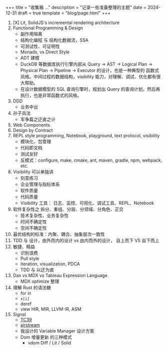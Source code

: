 +++
title = "收集箱 ..."
description = "记录一些准备整理的主题"
date = 2024-12-31 
draft = true
template = "blog/page.html"
+++

1. [X] Lit, SolidJS's incremental rendering architecture
2. Functional Programming & Design
   - 副作用隔离
   - 结构化编程 与 结构化数据流，SSA
   - 可测试性、可证明性
   - Monads, vs Direct Style
   - ADT 建模 
   - DuckDB 等数据库执行引擎内部从 Query -> AST -> Logical Plan -> Physical Plan -> Pipeline -> Executor 的设计，也是一种典型的
     函数式风格。中间过程的数据结构，visibility 能力，对理解、调试、优化都有很大帮助。
   - 在设计数据模型的 SQL 查询引擎时，规划出 Query 的查询计划，然后再执行，也是非常函数式的风格。
3. DDD
   - 业务中台
4. 孙子兵法
   - 军争篇之迂直之计
5. Web Components
6. Design by Contract
7. REPL style programming, Notebook, playground, text protocol, visibility
   - 模块化、包管理
   - 代码即文档
   - 测试友好
   - 反模式：configure, make, cmake, ant, maven, gradle, npm, webpack, etc.
8. Visibility 可以单独讲
   - 刻意练习
   - 企业管理与指标体系
   - 软件质量
   - 代码质量
   - Visibility 工具： 日志、监控、可视化、调试工具、REPL、Notebook
9. 软件复杂性之 拆分、重组、分层、分领域、分角色、正交
   - 技术复杂性、业务复杂性
   - 时间不确定性
   - 空间不确定性
10. 最优结构的标准：内聚、耦合、抽象层次一致性
11. TDD 与 设计，由外而内的设计 vs 由内而外的设计， 自上而下 VS 自下而上
12. 敏捷、精益
    - 识别浪费
    - Pull style
    - iteration, visualization, PDCA
    - TDD 与 以迂为直
13. Dax vs MDX vs Tableau Expression Language.
    - MDX optimize 整理
14. 理解 Rust 的语法糖
    - for in 
    - `x[i]`
    - deref
    - view HIR, MIR, LLVM-IR, ASM
15. Signal
    - [TC39](https://github.com/tc39/proposal-signals)
    - [airstream](https://github.com/raquo/Airstream)
    - 我设计的 Variable Manager 设计方案
    - Dom 增量更新 的三种模式
      - vdom Diff / Lit / Solid